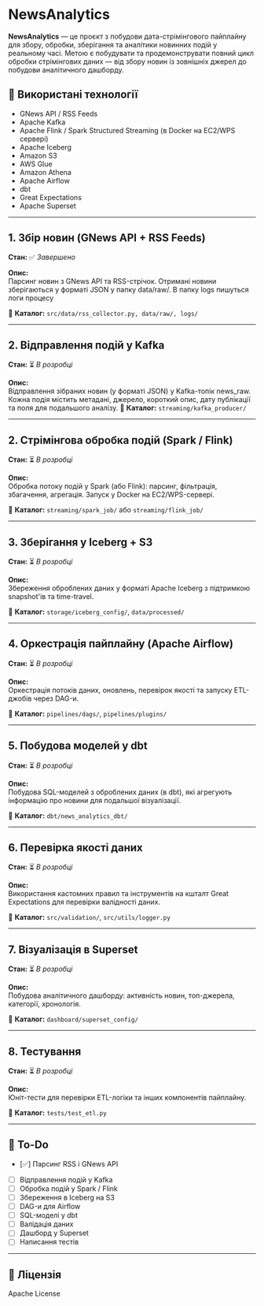 # NewsAnalytics

**NewsAnalytics** — це проєкт з побудови дата-стрімінгового пайплайну для збору, обробки, зберігання та аналітики 
новинних подій у реальному часі. Метою є побудувати та продемонструвати повний цикл обробки стрімінгових даних — 
від збору новин із зовнішніх джерел до побудови аналітичного дашборду.


## 🔧 Використані технології
- GNews API / RSS Feeds
- Apache Kafka
- Apache Flink / Spark Structured Streaming (в Docker на EC2/WPS сервері)
- Apache Iceberg
- Amazon S3
- AWS Glue
- Amazon Athena
- Apache Airflow
- dbt
- Great Expectations
- Apache Superset

---

## 1. Збір новин (GNews API + RSS Feeds)
**Стан:** ✅ *Завершено*

**Опис:**  
Парсинг новин з GNews API та RSS-стрічок. 
Отримані новини зберігаються у форматі JSON у папку data/raw/.
В папку logs пишуться логи процесу

📂 **Каталог:** `src/data/rss_collector.py, data/raw/, logs/`

---

## 2. Відправлення подій у Kafka
**Стан:** ⏳ *В розробці*

**Опис:**  
Відправлення зібраних новин (у форматі JSON) у Kafka-топік news_raw. Кожна подія містить метадані, джерело, 
короткий опис, дату публікації та поля для подальшого аналізу. 
📂 **Каталог:** `streaming/kafka_producer/`

---

## 2. Стрімінгова обробка подій (Spark / Flink)
**Стан:** ⏳ *В розробці*

**Опис:**  
Обробка потоку подій у Spark (або Flink): парсинг, фільтрація, збагачення, агрегація. Запуск у Docker на EC2/WPS-сервері.

📂 **Каталог:** `streaming/spark_job/` або `streaming/flink_job/`

---

## 3. Зберігання у Iceberg + S3
**Стан:** ⏳ *В розробці*

**Опис:**  
Збереження оброблених даних у форматі Apache Iceberg з підтримкою snapshot'ів та time-travel.

📂 **Каталог:** `storage/iceberg_config/`, `data/processed/`

---

## 4. Оркестрація пайплайну (Apache Airflow)
**Стан:** ⏳ *В розробці*

**Опис:**  
Оркестрація потоків даних, оновлень, перевірок якості та запуску ETL-джобів через DAG-и.

📂 **Каталог:** `pipelines/dags/`, `pipelines/plugins/`

---

## 5. Побудова моделей у dbt
**Стан:** ⏳ *В розробці*

**Опис:**  
Побудова SQL-моделей з оброблених даних (в dbt), які агрегують інформацію про новини для подальшої візуалізації.

📂 **Каталог:** `dbt/news_analytics_dbt/`

---

## 6. Перевірка якості даних
**Стан:** ⏳ *В розробці*

**Опис:**  
Використання кастомних правил та інструментів на кшталт Great Expectations для перевірки валідності даних.

📂 **Каталог:** `src/validation/`, `src/utils/logger.py`

---

## 7. Візуалізація в Superset
**Стан:** ⏳ *В розробці*

**Опис:**  
Побудова аналітичного дашборду: активність новин, топ-джерела, категорії, хронологія.

📂 **Каталог:** `dashboard/superset_config/`

---

## 8. Тестування
**Стан:** ⏳ *В розробці*

**Опис:**  
Юніт-тести для перевірки ETL-логіки та інших компонентів пайплайну.

📂 **Каталог:** `tests/test_etl.py`

---

## 📌 To-Do
- [✅] Парсинг RSS і GNews API
- [ ] Відправлення подій у Kafka
- [ ] Обробка подій у Spark / Flink
- [ ] Збереження в Iceberg на S3
- [ ] DAG-и для Airflow
- [ ] SQL-моделі у dbt
- [ ] Валідація даних
- [ ] Дашборд у Superset
- [ ] Написання тестів

---

## 📄 Ліцензія
Apache License
